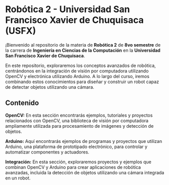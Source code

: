 # Robótica 2 - Universidad San Francisco Xavier de Chuquisaca (USFX)
¡Bienvenido al repositorio de la materia de **Robótica 2** de **8vo semestre** de la carrera de **Ingeniería en Ciencias de la Computación** en la **Universidad San Francisco Xavier de Chuquisaca**.

En este repositorio, exploraremos los conceptos avanzados de robótica, centrándonos en la integración de visión por computadora utilizando OpenCV y electrónica utilizando Arduino. A lo largo del curso, iremos combinando estos conocimientos para diseñar y construir un robot capaz de detectar objetos utilizando una cámara.

## Contenido
  **OpenCV:** En esta sección encontrarás ejemplos, tutoriales y proyectos relacionados con OpenCV, una biblioteca de visión por computadora ampliamente utilizada para procesamiento de imágenes y detección de objetos.

**Arduino:** Aquí encontrarás ejemplos de programas y proyectos que utilizan Arduino, una plataforma de prototipado electrónico, para controlar y automatizar componentes y actuadores.

**Integración:** En esta sección, exploraremos proyectos y ejemplos que combinan OpenCV y Arduino para crear aplicaciones de robótica avanzadas, incluida la detección de objetos utilizando una cámara integrada en un robot.
